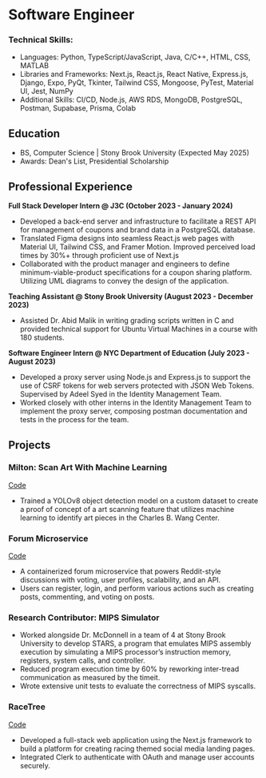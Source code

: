 # Software Engineer

### Technical Skills: 
- Languages: Python, TypeScript/JavaScript, Java, C/C++, HTML, CSS, MATLAB
- Libraries and Frameworks: Next.js, React.js, React Native, Express.js, Django, Expo, PyQt, Tkinter, Tailwind CSS, Mongoose, PyTest, Material UI, Jest, NumPy
- Additional Skills: CI/CD, Node.js, AWS RDS, MongoDB, PostgreSQL, Postman, Supabase, Prisma, Colab

## Education
- BS, Computer Science | Stony Brook University (Expected May 2025)
- Awards: Dean's List, Presidential Scholarship

## Professional Experience
**Full Stack Developer Intern @ J3C (October 2023 - January 2024)**
- Developed a back-end server and infrastructure to facilitate a REST API for management of coupons and brand data
in a PostgreSQL database.
- Translated Figma designs into seamless React.js web pages with Material UI, Tailwind CSS, and Framer Motion. Improved
perceived load times by 30%+ through proficient use of Next.js
- Collaborated with the product manager and engineers to define minimum-viable-product specifications for a coupon
sharing platform. Utilizing UML diagrams to convey the design of the application.

**Teaching Assistant @ Stony Brook University (August 2023 - December 2023)**
- Assisted Dr. Abid Malik in writing grading scripts written in C and provided technical support for Ubuntu Virtual
Machines in a course with 180 students.

**Software Engineer Intern @ NYC Department of Education (July 2023 - August 2023)**
- Developed a proxy server using Node.js and Express.js to support the use of CSRF tokens for web servers protected with
JSON Web Tokens. Supervised by Adeel Syed in the Identity Management Team.
-  Worked closely with other interns in the Identity Management Team to implement the proxy server, composing postman
documentation and tests in the process for the team.

## Projects
### Milton: Scan Art With Machine Learning
[Code](https://github.com/orgs/Milton-Art-Scan/repositories)
- Trained a YOLOv8 object detection model on a custom dataset to create a proof of concept of a art scanning feature that
utilizes machine learning to identify art pieces in the Charles B. Wang Center.

### Forum Microservice
[Code](https://github.com/lai-kevin/Forum-Microservice)
-  A containerized forum microservice that powers Reddit-style discussions with voting, user profiles, scalability, and an API.
-  Users can register, login, and perform various actions such as creating posts, commenting, and voting on posts.

### Research Contributor: MIPS Simulator
-  Worked alongside Dr. McDonnell in a team of 4 at Stony Brook University to develop STARS, a program that emulates
MIPS assembly execution by simulating a MIPS processor’s instruction memory, registers, system calls, and controller.
- Reduced program execution time by 60% by reworking inter-tread communication as measured by the timeit.
- Wrote extensive unit tests to evaluate the correctness of MIPS syscalls.

### RaceTree
[Code](https://github.com/lai-kevin/RaceTree-Production)
- Developed a full-stack web application using the Next.js framework to build a platform for creating racing themed social
media landing pages.
- Integrated Clerk to authenticate with OAuth and manage user accounts securely.



